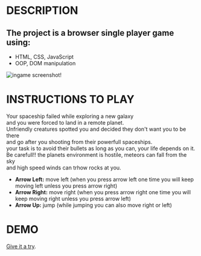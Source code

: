 # DESCRIPTION

## The project is a browser single player game using:  

- HTML, CSS, JavaScript
- OOP, DOM manipulation

![ingame screenshot!](/images/ingamescreenshot.png)

# INSTRUCTIONS TO PLAY

Your spaceship failed while exploring a new galaxy  
and you were forced to land in a remote planet.  
Unfriendly creatures spotted you and decided they don't want you to be there  
and go after you shooting from their powerfull spaceships.  
your task is to avoid their bullets as long as you can, your life depends on it.  
Be carefull!! the planets environment is hostile, meteors can fall from the sky  
and high speed winds can trhow rocks at you. 

- **Arrow Left:** move left (when you press arrow left one time you will keep moving left unless you press arrow right)  
- **Arrow Right:** move right (when you press arrow right one time you will keep moving right unless you press arrow left)  
- **Arrow Up:** jump (while jumping you can also move right or left)  

# DEMO

[Give it a try](https://fndoramos.github.io/SpaceSurvival/).

